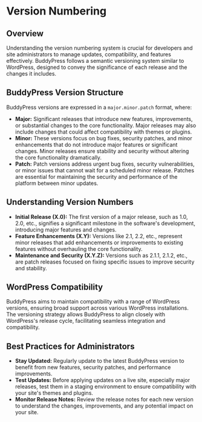 # Version Numbering

## Overview

Understanding the version numbering system is crucial for developers and site administrators to manage updates, compatibility, and features effectively. BuddyPress follows a semantic versioning system similar to WordPress, designed to convey the significance of each release and the changes it includes.

## BuddyPress Version Structure

BuddyPress versions are expressed in a `major.minor.patch` format, where:

- **Major:** Significant releases that introduce new features, improvements, or substantial changes to the core functionality. Major releases may also include changes that could affect compatibility with themes or plugins.
- **Minor:** These versions focus on bug fixes, security patches, and minor enhancements that do not introduce major features or significant changes. Minor releases ensure stability and security without altering the core functionality dramatically.
- **Patch:** Patch versions address urgent bug fixes, security vulnerabilities, or minor issues that cannot wait for a scheduled minor release. Patches are essential for maintaining the security and performance of the platform between minor updates.

## Understanding Version Numbers

- **Initial Release (X.0):** The first version of a major release, such as 1.0, 2.0, etc., signifies a significant milestone in the software's development, introducing major features and changes.
- **Feature Enhancements (X.Y):** Versions like 2.1, 2.2, etc., represent minor releases that add enhancements or improvements to existing features without overhauling the core functionality.
- **Maintenance and Security (X.Y.Z):** Versions such as 2.1.1, 2.1.2, etc., are patch releases focused on fixing specific issues to improve security and stability.

## WordPress Compatibility

BuddyPress aims to maintain compatibility with a range of WordPress versions, ensuring broad support across various WordPress installations. The versioning strategy allows BuddyPress to align closely with WordPress's release cycle, facilitating seamless integration and compatibility.

## Best Practices for Administrators

- **Stay Updated:** Regularly update to the latest BuddyPress version to benefit from new features, security patches, and performance improvements.
- **Test Updates:** Before applying updates on a live site, especially major releases, test them in a staging environment to ensure compatibility with your site's themes and plugins.
- **Monitor Release Notes:** Review the release notes for each new version to understand the changes, improvements, and any potential impact on your site.
